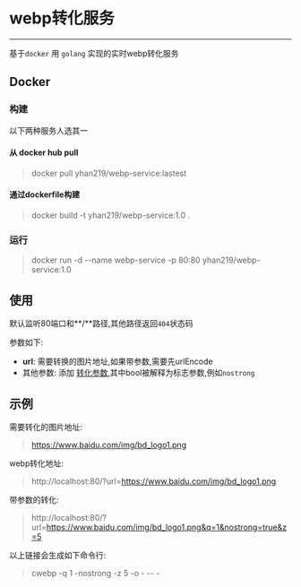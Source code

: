 # webp转化服务

----------

基于`docker` 用 `golang` 实现的实时webp转化服务

## Docker

### 构建
 以下两种服务人选其一
#### 从 docker hub pull
> docker pull yhan219/webp-service:lastest

#### 通过dockerfile构建
> docker build -t yhan219/webp-service:1.0 .

### 运行
> docker run -d --name webp-service -p 80:80 yhan219/webp-service:1.0


## 使用
默认监听80端口和**/**路径,其他路径返回`404`状态码

参数如下:

- **url**: 需要转换的图片地址,如果带参数,需要先urlEncode
- 其他参数: 添加 [转化参数](https://developers.google.cn/speed/webp/docs/cwebp),其中bool被解释为标志参数,例如`nostrong`

## 示例
需要转化的图片地址:
> https://www.baidu.com/img/bd_logo1.png

webp转化地址:
> http://localhost:80/?url=https://www.baidu.com/img/bd_logo1.png

带参数的转化:
> http://localhost:80/?url=https://www.baidu.com/img/bd_logo1.png&q=1&nostrong=true&z=5

以上链接会生成如下命令行:
> cwebp -q 1 -nostrong -z 5 -o - -- -






